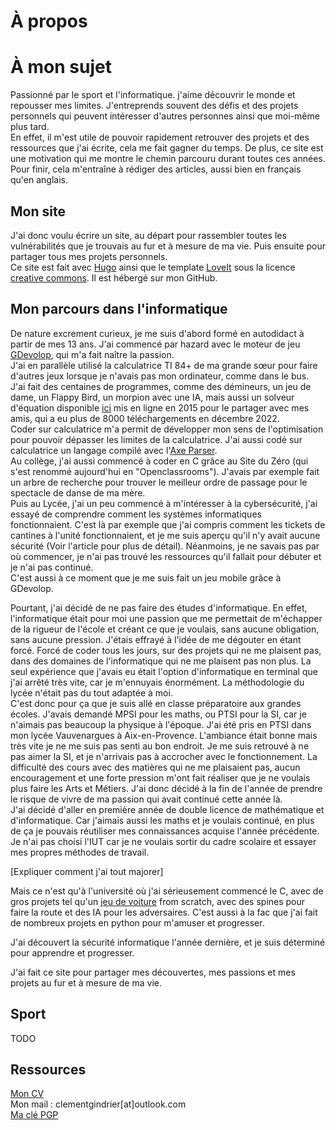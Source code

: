 # À propos


# À mon sujet
Passionné par le sport et l'informatique. j'aime découvrir le monde et repousser mes limites. J'entreprends souvent des défis et des projets personnels qui peuvent intéresser d'autres personnes ainsi que moi-même plus tard.  
En effet, il m'est utile de pouvoir rapidement retrouver des projets et des ressources que j'ai écrite, cela me fait gagner du temps. De plus, ce site est une motivation qui me montre le chemin parcouru durant toutes ces années. Pour finir, cela m'entraîne à rédiger des articles, aussi bien en français qu'en anglais.

## Mon site
J'ai donc voulu écrire un site, au départ pour rassembler toutes les vulnérabilités que je trouvais au fur et à mesure de ma vie. Puis ensuite pour partager tous mes projets personnels.  
Ce site est fait avec [Hugo](https://gohugo.io/) ainsi que le template [LoveIt](https://hugoloveit.com/) sous la licence [creative commons](https://creativecommons.org/licenses/by-nc/4.0). Il est hébergé sur mon GitHub.

## Mon parcours dans l'informatique

De nature excrement curieux, je me suis d'abord formé en autodidact à partir de mes 13 ans. J'ai commencé par hazard avec le moteur de jeu [GDevolop](https://gdevelop.io), qui m'a fait naître la passion.  
J'ai en parallèle utilisé la calculatrice TI 84+ de ma grande sœur pour faire d'autres jeux lorsque je n'avais pas mon ordinateur, comme dans le bus. J'ai fait des centaines de programmes, comme des démineurs, un jeu de dame, un Flappy Bird, un morpion avec une IA, mais aussi un solveur d'équation disponible [ici](https://tiplanet.org/forum/archives_voir.php?id=258992) mis en ligne en 2015 pour le partager avec mes amis, qui a eu plus de 8000 téléchargements en décembre 2022.  
Coder sur calculatrice m'a permit de développer mon sens de l'optimisation pour pouvoir dépasser les limites de la calculatrice. J'ai aussi codé sur calculatrice un langage compilé avec l'[Axe Parser](https://www.omnimaga.org/news/axe-a-new-ti-basic-like-language-for-the-ti-83-and-84).  
Au collège, j'ai aussi commencé à coder en C grâce au Site du Zéro (qui s'est renommé aujourd'hui en "Openclassrooms"). J'avais par exemple fait un arbre de recherche pour trouver le meilleur ordre de passage pour le spectacle de danse de ma mère.  
Puis au Lycée, j'ai un peu commencé à m'intéresser à la cybersécurité, j'ai essayé de comprendre comment les systèmes informatiques fonctionnaient. C'est là par exemple que j'ai compris comment les tickets de cantines à l'unité fonctionnaient, et je me suis aperçu qu'il n'y avait aucune sécurité (Voir l'article pour plus de détail). Néanmoins, je ne savais pas par où commencer, je n'ai pas trouvé les ressources qu'il fallait pour débuter et je n'ai pas continué.  
C'est aussi à ce moment que je me suis fait un jeu mobile grâce à GDevolop.  

Pourtant, j'ai décidé de ne pas faire des études d'informatique. En effet, l'informatique était pour moi une passion que me permettait de m'échapper de la rigueur de l'école et créant ce que je voulais, sans aucune obligation, sans aucune pression. J'étais effrayé à l'idée de me dégouter en étant forcé. Forcé de coder tous les jours, sur des projets qui ne me plaisent pas, dans des domaines de l'informatique qui ne me plaisent pas non plus. La seul expérience que j'avais eu était l'option d'informatique en terminal que j'ai arrêté très vite, car je m'ennuyais énormément. La méthodologie du lycée n'était pas du tout adaptée à moi.  
C'est donc pour ça que je suis allé en classe préparatoire aux grandes écoles. J'avais demandé MPSI pour les maths, ou PTSI pour la SI, car je n'aimais pas beaucoup la physique à l'époque. J'ai été pris en PTSI dans mon lycée Vauvenargues à Aix-en-Provence. L'ambiance était bonne mais très vite je ne me suis pas senti au bon endroit. Je me suis retrouvé à ne pas aimer la SI, et je n'arrivais pas à accrocher avec le fonctionnement. La difficulté des cours avec des matières qui ne me plaisaient pas, aucun encouragement et une forte pression m'ont fait réaliser que je ne voulais plus faire les Arts et Métiers. J'ai donc décidé à la fin de l'année de prendre le risque de vivre de ma passion qui avait continué cette année là.  
J'ai décidé d'aller en première année de double licence de mathématique et d'informatique. Car j'aimais aussi les maths et je voulais continué, en plus de ça je pouvais réutiliser mes connaissances acquise l'année précédente. Je n'ai pas choisi l'IUT car je ne voulais sortir du cadre scolaire et essayer mes propres méthodes de travail.


[Expliquer comment j'ai tout majorer]


Mais ce n'est qu'à l'université où j'ai sérieusement commencé le C, avec de gros projets tel qu'un [jeu de voiture](https://github.com/Helazior/voiture) from scratch, avec des spines pour faire la route et des IA pour les adversaires. C'est aussi à la fac que j'ai fait de nombreux projets en python pour m'amuser et progresser.  


J'ai découvert la sécurité informatique l'année dernière, et je suis déterminé pour apprendre et progresser.  

J'ai fait ce site pour partager mes découvertes, mes passions et mes projets au fur et à mesure de ma vie.  


## Sport

TODO

## Ressources

[Mon CV](ResumeClementGindrierSite.pdf)  
Mon mail : clementgindrier[at]outlook.com  
[Ma clé PGP](ClementGindrier.asc)

